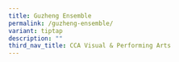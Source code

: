 ```yaml
---
title: Guzheng Ensemble
permalink: /guzheng-ensemble/
variant: tiptap
description: ""
third_nav_title: CCA Visual & Performing Arts
---
```

